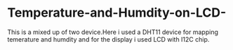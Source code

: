 # Temperature-and-Humdity-on-LCD-

This is a mixed up of two device.Here i used a DHT11 device for mapping temerature and humdity and for the display i used LCD with I12C chip.
